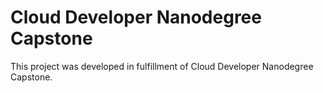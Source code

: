 # Cloud Developer Nanodegree Capstone

This project was developed in fulfillment of Cloud Developer Nanodegree Capstone.
